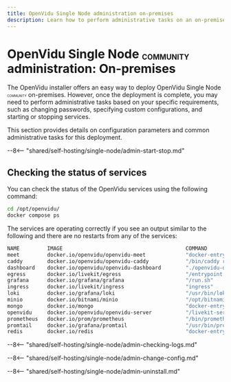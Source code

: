```yaml
---
title: OpenVidu Single Node administration on-premises
description: Learn how to perform administrative tasks on an on-premises OpenVidu Single Node deployment
---
```


# OpenVidu Single Node <span class="openvidu-tag openvidu-community-tag" style="font-size: .6em; vertical-align: text-bottom">COMMUNITY</span> administration: On-premises

The OpenVidu installer offers an easy way to deploy OpenVidu Single Node <span class="openvidu-tag openvidu-community-tag" style="font-size: .5em">COMMUNITY</span> on-premises. However, once the deployment is complete, you may need to perform administrative tasks based on your specific requirements, such as changing passwords, specifying custom configurations, and starting or stopping services.

This section provides details on configuration parameters and common administrative tasks for this deployment.

--8<-- "shared/self-hosting/single-node/admin-start-stop.md"

## Checking the status of services

You can check the status of the OpenVidu services using the following command:

```bash
cd /opt/openvidu/
docker compose ps
```

The services are operating correctly if you see an output similar to the following and there are no restarts from any of the services:

```bash
NAME         IMAGE                                        COMMAND                  SERVICE      CREATED          STATUS
meet         docker.io/openvidu/openvidu-meet             "docker-entrypoint.s…"   meet         19 seconds ago   Up 16 seconds
caddy        docker.io/openvidu/openvidu-caddy            "/bin/caddy run --co…"   caddy        19 seconds ago   Up 16 seconds
dashboard    docker.io/openvidu/openvidu-dashboard        "./openvidu-dashboard"   dashboard    19 seconds ago   Up 16 seconds
egress       docker.io/livekit/egress                     "/entrypoint.sh"         egress       18 seconds ago   Up 14 seconds
grafana      docker.io/grafana/grafana                    "/run.sh"                grafana      18 seconds ago   Up 13 seconds
ingress      docker.io/livekit/ingress                    "ingress"                ingress      19 seconds ago   Up 14 seconds
loki         docker.io/grafana/loki                       "/usr/bin/loki -conf…"   loki         18 seconds ago   Up 14 seconds
minio        docker.io/bitnami/minio                      "/opt/bitnami/script…"   minio        18 seconds ago   Up 14 seconds
mongo        docker.io/mongo                              "docker-entrypoint.s…"   mongo        18 seconds ago   Up 15 seconds
openvidu     docker.io/openvidu/openvidu-server           "/livekit-server --c…"   openvidu     19 seconds ago   Up 14 seconds
prometheus   docker.io/prom/prometheus                    "/bin/prometheus --c…"   prometheus   18 seconds ago   Up 14 seconds
promtail     docker.io/grafana/promtail                   "/usr/bin/promtail -…"   promtail     18 seconds ago   Up 14 seconds
redis        docker.io/redis                              "docker-entrypoint.s…"   redis        19 seconds ago   Up 15 seconds
```

--8<-- "shared/self-hosting/single-node/admin-checking-logs.md"

--8<-- "shared/self-hosting/single-node/admin-change-config.md"

--8<-- "shared/self-hosting/single-node/admin-uninstall.md"
